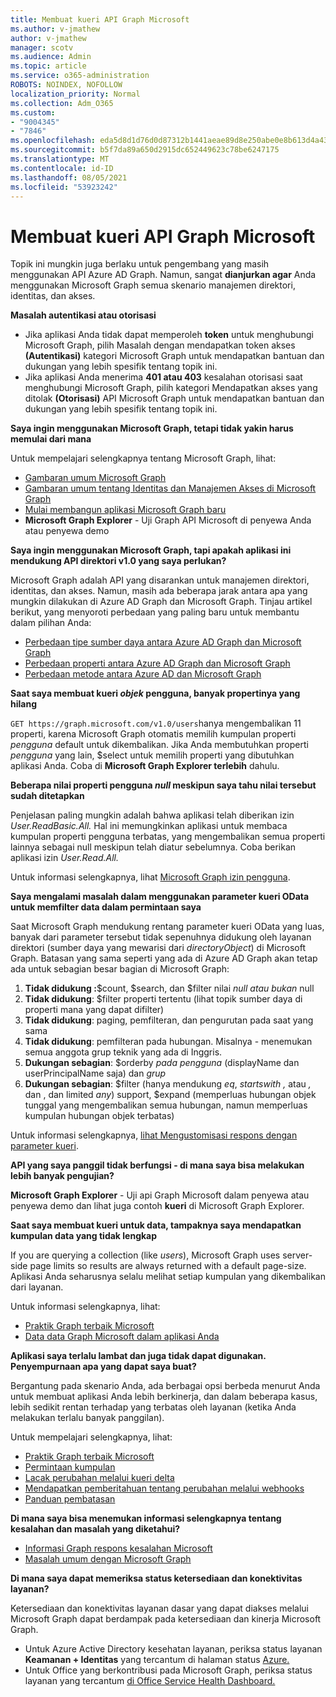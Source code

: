 ```yaml
---
title: Membuat kueri API Graph Microsoft
ms.author: v-jmathew
author: v-jmathew
manager: scotv
ms.audience: Admin
ms.topic: article
ms.service: o365-administration
ROBOTS: NOINDEX, NOFOLLOW
localization_priority: Normal
ms.collection: Adm_O365
ms.custom:
- "9004345"
- "7846"
ms.openlocfilehash: eda5d8d1d76d0d87312b1441aeae89d8e250abe0e8b613d4a43fcc2345a6f021
ms.sourcegitcommit: b5f7da89a650d2915dc652449623c78be6247175
ms.translationtype: MT
ms.contentlocale: id-ID
ms.lasthandoff: 08/05/2021
ms.locfileid: "53923242"
---
```

# <a name="querying-the-microsoft-graph-api"></a>Membuat kueri API Graph Microsoft

Topik ini mungkin juga berlaku untuk pengembang yang masih menggunakan API Azure AD Graph. Namun, sangat **dianjurkan agar** Anda menggunakan Microsoft Graph semua skenario manajemen direktori, identitas, dan akses.

**Masalah autentikasi atau otorisasi**

- Jika aplikasi Anda tidak dapat memperoleh **token** untuk menghubungi Microsoft Graph, pilih Masalah dengan mendapatkan token akses **(Autentikasi)** kategori Microsoft Graph untuk mendapatkan bantuan dan dukungan yang lebih spesifik tentang topik ini.
- Jika aplikasi Anda menerima **401 atau 403** kesalahan otorisasi saat menghubungi Microsoft Graph, pilih kategori Mendapatkan akses yang ditolak **(Otorisasi)** API Microsoft Graph untuk mendapatkan bantuan dan dukungan yang lebih spesifik tentang topik ini.

**Saya ingin menggunakan Microsoft Graph, tetapi tidak yakin harus memulai dari mana**

Untuk mempelajari selengkapnya tentang Microsoft Graph, lihat:

- [Gambaran umum Microsoft Graph](https://docs.microsoft.com/graph/overview)
- [Gambaran umum tentang Identitas dan Manajemen Akses di Microsoft Graph](https://docs.microsoft.com/graph/azuread-identity-access-management-concept-overview)
- [Mulai membangun aplikasi Microsoft Graph baru](https://docs.microsoft.com/graph/)
- **Microsoft Graph Explorer** - Uji Graph API Microsoft di penyewa Anda atau penyewa demo

**Saya ingin menggunakan Microsoft Graph, tapi apakah aplikasi ini mendukung API direktori v1.0 yang saya perlukan?**

Microsoft Graph adalah API yang disarankan untuk manajemen direktori, identitas, dan akses. Namun, masih ada beberapa jarak antara apa yang mungkin dilakukan di Azure AD Graph dan Microsoft Graph. Tinjau artikel berikut, yang menyoroti perbedaan yang paling baru untuk membantu dalam pilihan Anda:

- [Perbedaan tipe sumber daya antara Azure AD Graph dan Microsoft Graph](https://docs.microsoft.com/graph/migrate-azure-ad-graph-resource-differences)
- [Perbedaan properti antara Azure AD Graph dan Microsoft Graph](https://docs.microsoft.com/graph/migrate-azure-ad-graph-property-differences)
- [Perbedaan metode antara Azure AD dan Microsoft Graph](https://docs.microsoft.com/graph/migrate-azure-ad-graph-method-differences)

**Saat saya membuat kueri *objek* pengguna, banyak propertinya yang hilang**

`GET https://graph.microsoft.com/v1.0/users`hanya mengembalikan 11 properti, karena Microsoft Graph otomatis memilih kumpulan properti *pengguna* default untuk dikembalikan. Jika Anda membutuhkan properti *pengguna* yang lain, $select untuk memilih properti yang dibutuhkan aplikasi Anda. Coba di **Microsoft Graph Explorer terlebih** dahulu.

**Beberapa nilai properti pengguna *null* meskipun saya tahu nilai tersebut sudah ditetapkan**

Penjelasan paling mungkin adalah bahwa aplikasi telah diberikan izin *User.ReadBasic.All.* Hal ini memungkinkan aplikasi untuk membaca kumpulan properti pengguna terbatas, yang mengembalikan semua properti lainnya sebagai null meskipun telah diatur sebelumnya. Coba berikan aplikasi izin *User.Read.All.*

Untuk informasi selengkapnya, lihat [Microsoft Graph izin pengguna](https://docs.microsoft.com/graph/permissions-reference#user-permissions).

**Saya mengalami masalah dalam menggunakan parameter kueri OData untuk memfilter data dalam permintaan saya**

Saat Microsoft Graph mendukung rentang parameter kueri OData yang luas, banyak dari parameter tersebut tidak sepenuhnya didukung oleh layanan direktori (sumber daya yang mewarisi dari *directoryObject*) di Microsoft Graph. Batasan yang sama seperti yang ada di Azure AD Graph akan tetap ada untuk sebagian besar bagian di Microsoft Graph:

1. **Tidak didukung :**$count, $search, dan $filter nilai *null* *atau bukan* null
2. **Tidak didukung**: $filter properti tertentu (lihat topik sumber daya di properti mana yang dapat difilter)
3. **Tidak didukung**: paging, pemfilteran, dan pengurutan pada saat yang sama
4. **Tidak didukung**: pemfilteran pada hubungan. Misalnya - menemukan semua anggota grup teknik yang ada di Inggris.
5. **Dukungan sebagian**: $orderby *pada pengguna* (displayName dan userPrincipalName saja) dan *grup*
6. **Dukungan sebagian**: $filter (hanya mendukung *eq*, *startswith* *,* atau *,* dan , dan limited *any*) support, $expand (memperluas hubungan objek tunggal yang mengembalikan semua hubungan, namun memperluas kumpulan hubungan objek terbatas)

Untuk informasi selengkapnya, [lihat Mengustomisasi respons dengan parameter kueri](https://docs.microsoft.com/graph/query-parameters).

**API yang saya panggil tidak berfungsi - di mana saya bisa melakukan lebih banyak pengujian?**

**Microsoft Graph Explorer** - Uji api Graph Microsoft dalam penyewa atau penyewa demo dan lihat juga contoh **kueri** di Microsoft Graph Explorer.

**Saat saya membuat kueri untuk data, tampaknya saya mendapatkan kumpulan data yang tidak lengkap**

If you are querying a collection (like *users*), Microsoft Graph uses server-side page limits so results are always returned with a default page-size. Aplikasi Anda seharusnya selalu melihat setiap kumpulan yang dikembalikan dari layanan.

Untuk informasi selengkapnya, lihat:

- [Praktik Graph terbaik Microsoft](https://docs.microsoft.com/graph/best-practices-concept)
- [Data data Graph Microsoft dalam aplikasi Anda](https://docs.microsoft.com/graph/paging)

**Aplikasi saya terlalu lambat dan juga tidak dapat digunakan. Penyempurnaan apa yang dapat saya buat?**

Bergantung pada skenario Anda, ada berbagai opsi berbeda menurut Anda untuk membuat aplikasi Anda lebih berkinerja, dan dalam beberapa kasus, lebih sedikit rentan terhadap yang terbatas oleh layanan (ketika Anda melakukan terlalu banyak panggilan).

Untuk mempelajari selengkapnya, lihat:

- [Praktik Graph terbaik Microsoft](https://docs.microsoft.com/graph/best-practices-concept)
- [Permintaan kumpulan](https://docs.microsoft.com/graph/json-batching)
- [Lacak perubahan melalui kueri delta](https://docs.microsoft.com/graph/delta-query-overview)
- [Mendapatkan pemberitahuan tentang perubahan melalui webhooks](https://docs.microsoft.com/graph/webhooks)
- [Panduan pembatasan](https://docs.microsoft.com/graph/throttling)

**Di mana saya bisa menemukan informasi selengkapnya tentang kesalahan dan masalah yang diketahui?**

- [Informasi Graph respons kesalahan Microsoft](https://docs.microsoft.com/graph/errors)
- [Masalah umum dengan Microsoft Graph](https://docs.microsoft.com/graph/known-issues)

**Di mana saya dapat memeriksa status ketersediaan dan konektivitas layanan?**

Ketersediaan dan konektivitas layanan dasar yang dapat diakses melalui Microsoft Graph dapat berdampak pada ketersediaan dan kinerja Microsoft Graph.

- Untuk Azure Active Directory kesehatan layanan, periksa status layanan **Keamanan + Identitas** yang tercantum di halaman status [Azure.](https://azure.microsoft.com/status/)
- Untuk Office yang berkontribusi pada Microsoft Graph, periksa status layanan yang tercantum [di Office Service Health Dashboard.](https://portal.office.com/adminportal/home#/servicehealth)
